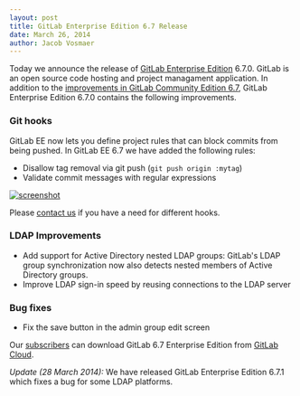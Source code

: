 ```yaml
---
layout: post
title: GitLab Enterprise Edition 6.7 Release
date: March 26, 2014
author: Jacob Vosmaer
---
```

Today we announce the release of [GitLab Enterprise Edition](/gitlab-ee/) 6.7.0. 
GitLab is an open source code hosting and project managament application.
In addition to the [improvements in GitLab Community Edition 6.7](/2014/03/21/gitlab-6-dot-7-released/), GitLab Enterprise Edition 6.7.0 contains the following improvements.

<!--more-->

### Git hooks
GitLab EE now lets you define project rules that can block commits from being pushed.
In GitLab EE 6.7 we have added the following rules:

- Disallow tag removal via git push (`git push origin :mytag`)
- Validate commit messages with regular expressions

[![screenshot](/images/6_7_ee/git_hooks.png)](/images/6_7_ee/git_hooks.png)

Please [contact us](https://www.gitlab.com/contact/) if you have a need for different hooks.

### LDAP Improvements

- Add support for Active Directory nested LDAP groups:
  GitLab's LDAP group synchronization now also detects nested members of Active Directory groups.
- Improve LDAP sign-in speed by reusing connections to the LDAP server

### Bug fixes

- Fix the save button in the admin group edit screen

Our [subscribers](https://www.gitlab.com/subscription/) can download GitLab 6.7 Enterprise Edition from [GitLab Cloud](https://gitlab.com).

_Update (28 March 2014):_ We have released GitLab Enterprise Edition 6.7.1 which fixes a bug for some LDAP platforms.
